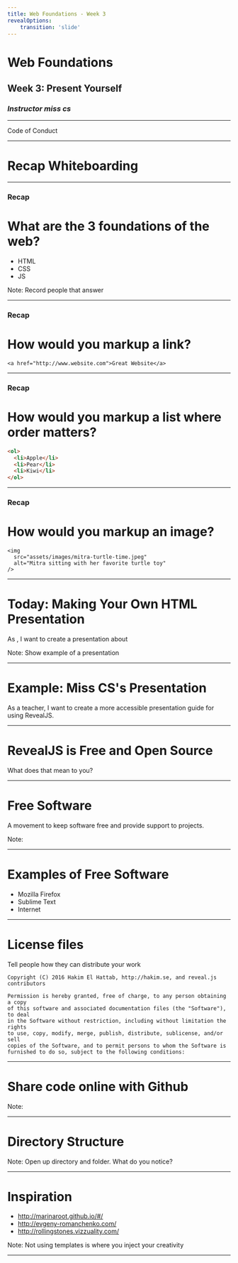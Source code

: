 ```yaml
---
title: Web Foundations - Week 3
revealOptions:
    transition: 'slide'
---
```


# Web Foundations
## Week 3: Present Yourself

### _Instructor miss cs_

---

Code of Conduct

---

# Recap Whiteboarding

---

### Recap
# What are the 3 foundations of the web?

* HTML <!-- .element: class="fragment" data-fragment-index="1" -->
* CSS <!-- .element: class="fragment" data-fragment-index="2" -->
* JS <!-- .element: class="fragment" data-fragment-index="3" -->

Note: Record people that answer

---

### Recap
# How would you markup a link?

<!-- .element: class="fragment" data-fragment-index="1" -->
```
<a href="http://www.website.com">Great Website</a>
```

---

### Recap
# How would you markup a list where order matters?

<!-- .element: class="fragment" data-fragment-index="1" -->
```html
<ol>
  <li>Apple</li>
  <li>Pear</li>
  <li>Kiwi</li>
</ol>
```

---

### Recap
# How would you markup an image?

<!-- .element: class="fragment" data-fragment-index="1" -->
```
<img
  src="assets/images/mitra-turtle-time.jpeg"
  alt="Mitra sitting with her favorite turtle toy"
/>
```

---

# Today: Making Your Own HTML Presentation

As _<noun>_, I want to create a presentation about

Note: Show example of a presentation

---

# Example: Miss CS's Presentation

As a teacher, I want to create a more accessible presentation guide for using
RevealJS.


---

# RevealJS is Free and Open Source


What does that mean to you? <!-- .element: class="fragment" data-fragment-index="1" -->

---

# Free Software

A movement to keep software free and provide support to projects.

Note:

---

# Examples of Free Software

* Mozilla Firefox
* Sublime Text
* Internet

---

# License files
 Tell people how they can distribute your work

<!-- .element: class="fragment" data-fragment-index="1" -->
```
Copyright (C) 2016 Hakim El Hattab, http://hakim.se, and reveal.js contributors

Permission is hereby granted, free of charge, to any person obtaining a copy
of this software and associated documentation files (the "Software"), to deal
in the Software without restriction, including without limitation the rights
to use, copy, modify, merge, publish, distribute, sublicense, and/or sell
copies of the Software, and to permit persons to whom the Software is
furnished to do so, subject to the following conditions:
```

---

# Share code online with Github



Note:

---

# Directory Structure


Note: Open up directory and folder. What do you notice?

---

# Inspiration

* http://marinaroot.github.io/#/
* http://evgeny-romanchenko.com/
* http://rollingstones.vizzuality.com/


Note: Not using templates is where you inject your creativity

---

